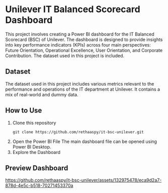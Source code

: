 # Unilever IT Balanced Scorecard Dashboard

This project involves creating a Power BI dashboard for the IT Balanced Scorecard (BSC) of Unilever. The dashboard is designed to provide insights into key performance indicators (KPIs) across four main perspectives: Future Orientation, Operational Excellence, User Orientation, and Corporate Contribution. The dataset used in this project is included.

## Dataset
The dataset used in this project includes various metrics relevant to the performance and operations of the IT department at Unilever. It contains a mix of real-world and dummy data.


## How to Use
1. Clone this repository
   ```
   git clone https://github.com/rethaaspy/it-bsc-unilever.git
   ```
2. Open the Power BI File
   The main dashboard file can be opened using Power BI Desktop.
3. Explore the Dashboard


## Preview Dashboard 
https://github.com/rethaaspy/it-bsc-unilever/assets/132975478/eca9d2a7-878d-4e5c-b518-70271453370a

